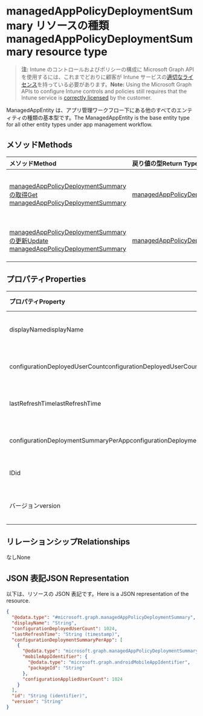 # <a name="managedapppolicydeploymentsummary-resource-type"></a><span data-ttu-id="a8c28-101">managedAppPolicyDeploymentSummary リソースの種類</span><span class="sxs-lookup"><span data-stu-id="a8c28-101">managedAppPolicyDeploymentSummary resource type</span></span>

> <span data-ttu-id="a8c28-102">**注:** Intune のコントロールおよびポリシーの構成に Microsoft Graph API を使用するには、これまでどおりに顧客が Intune サービスの[適切なライセンス](https://go.microsoft.com/fwlink/?linkid=839381)を持っている必要があります。</span><span class="sxs-lookup"><span data-stu-id="a8c28-102">**Note:** Using the Microsoft Graph APIs to configure Intune controls and policies still requires that the Intune service is [correctly licensed](https://go.microsoft.com/fwlink/?linkid=839381) by the customer.</span></span>

<span data-ttu-id="a8c28-103">ManagedAppEntity は、アプリ管理ワークフロー下にある他のすべてのエンティティの種類の基本型です。</span><span class="sxs-lookup"><span data-stu-id="a8c28-103">The ManagedAppEntity is the base entity type for all other entity types under app management workflow.</span></span>
## <a name="methods"></a><span data-ttu-id="a8c28-104">メソッド</span><span class="sxs-lookup"><span data-stu-id="a8c28-104">Methods</span></span>
|<span data-ttu-id="a8c28-105">メソッド</span><span class="sxs-lookup"><span data-stu-id="a8c28-105">Method</span></span>|<span data-ttu-id="a8c28-106">戻り値の型</span><span class="sxs-lookup"><span data-stu-id="a8c28-106">Return Type</span></span>|<span data-ttu-id="a8c28-107">説明</span><span class="sxs-lookup"><span data-stu-id="a8c28-107">Description</span></span>|
|:---|:---|:---|
|[<span data-ttu-id="a8c28-108">managedAppPolicyDeploymentSummary の取得</span><span class="sxs-lookup"><span data-stu-id="a8c28-108">Get managedAppPolicyDeploymentSummary</span></span>](../api/intune_mam_managedapppolicydeploymentsummary_get.md)|[<span data-ttu-id="a8c28-109">managedAppPolicyDeploymentSummary</span><span class="sxs-lookup"><span data-stu-id="a8c28-109">managedAppPolicyDeploymentSummary</span></span>](../resources/intune_mam_managedapppolicydeploymentsummary.md)|<span data-ttu-id="a8c28-110">[managedAppPolicyDeploymentSummary](../resources/intune_mam_managedapppolicydeploymentsummary.md) オブジェクトのプロパティとリレーションシップを読み取ります。</span><span class="sxs-lookup"><span data-stu-id="a8c28-110">Read properties and relationships of the [managedAppPolicyDeploymentSummary](../resources/intune_mam_managedapppolicydeploymentsummary.md) object.</span></span>|
|[<span data-ttu-id="a8c28-111">managedAppPolicyDeploymentSummary の更新</span><span class="sxs-lookup"><span data-stu-id="a8c28-111">Update managedAppPolicyDeploymentSummary</span></span>](../api/intune_mam_managedapppolicydeploymentsummary_update.md)|[<span data-ttu-id="a8c28-112">managedAppPolicyDeploymentSummary</span><span class="sxs-lookup"><span data-stu-id="a8c28-112">managedAppPolicyDeploymentSummary</span></span>](../resources/intune_mam_managedapppolicydeploymentsummary.md)|<span data-ttu-id="a8c28-113">[managedAppPolicyDeploymentSummary](../resources/intune_mam_managedapppolicydeploymentsummary.md) オブジェクトのプロパティを更新します。</span><span class="sxs-lookup"><span data-stu-id="a8c28-113">Update the properties of a [managedAppPolicyDeploymentSummary](../resources/intune_mam_managedapppolicydeploymentsummary.md) object.</span></span>|

## <a name="properties"></a><span data-ttu-id="a8c28-114">プロパティ</span><span class="sxs-lookup"><span data-stu-id="a8c28-114">Properties</span></span>
|<span data-ttu-id="a8c28-115">プロパティ</span><span class="sxs-lookup"><span data-stu-id="a8c28-115">Property</span></span>|<span data-ttu-id="a8c28-116">タイプ</span><span class="sxs-lookup"><span data-stu-id="a8c28-116">Type</span></span>|<span data-ttu-id="a8c28-117">説明</span><span class="sxs-lookup"><span data-stu-id="a8c28-117">Description</span></span>|
|:---|:---|:---|
|<span data-ttu-id="a8c28-118">displayName</span><span class="sxs-lookup"><span data-stu-id="a8c28-118">displayName</span></span>|<span data-ttu-id="a8c28-119">文字列</span><span class="sxs-lookup"><span data-stu-id="a8c28-119">String</span></span>|<span data-ttu-id="a8c28-120">まだ文書化されていません</span><span class="sxs-lookup"><span data-stu-id="a8c28-120">Not yet documented</span></span>|
|<span data-ttu-id="a8c28-121">configurationDeployedUserCount</span><span class="sxs-lookup"><span data-stu-id="a8c28-121">configurationDeployedUserCount</span></span>|<span data-ttu-id="a8c28-122">Int32</span><span class="sxs-lookup"><span data-stu-id="a8c28-122">Int32</span></span>|<span data-ttu-id="a8c28-123">まだ文書化されていません</span><span class="sxs-lookup"><span data-stu-id="a8c28-123">Not yet documented</span></span>|
|<span data-ttu-id="a8c28-124">lastRefreshTime</span><span class="sxs-lookup"><span data-stu-id="a8c28-124">lastRefreshTime</span></span>|<span data-ttu-id="a8c28-125">DateTimeOffset</span><span class="sxs-lookup"><span data-stu-id="a8c28-125">DateTimeOffset</span></span>|<span data-ttu-id="a8c28-126">まだ文書化されていません</span><span class="sxs-lookup"><span data-stu-id="a8c28-126">Not yet documented</span></span>|
|<span data-ttu-id="a8c28-127">configurationDeploymentSummaryPerApp</span><span class="sxs-lookup"><span data-stu-id="a8c28-127">configurationDeploymentSummaryPerApp</span></span>|<span data-ttu-id="a8c28-128">[managedAppPolicyDeploymentSummaryPerApp](../resources/intune_mam_managedapppolicydeploymentsummaryperapp.md) コレクション</span><span class="sxs-lookup"><span data-stu-id="a8c28-128">[managedAppPolicyDeploymentSummaryPerApp](../resources/intune_mam_managedapppolicydeploymentsummaryperapp.md) collection</span></span>|<span data-ttu-id="a8c28-129">まだ文書化されていません</span><span class="sxs-lookup"><span data-stu-id="a8c28-129">Not yet documented</span></span>|
|<span data-ttu-id="a8c28-130">ID</span><span class="sxs-lookup"><span data-stu-id="a8c28-130">id</span></span>|<span data-ttu-id="a8c28-131">文字列</span><span class="sxs-lookup"><span data-stu-id="a8c28-131">String</span></span>|<span data-ttu-id="a8c28-132">エンティティのキー。</span><span class="sxs-lookup"><span data-stu-id="a8c28-132">Key of the entity.</span></span>|
|<span data-ttu-id="a8c28-133">バージョン</span><span class="sxs-lookup"><span data-stu-id="a8c28-133">version</span></span>|<span data-ttu-id="a8c28-134">文字列</span><span class="sxs-lookup"><span data-stu-id="a8c28-134">String</span></span>|<span data-ttu-id="a8c28-135">エンティティのバージョン。</span><span class="sxs-lookup"><span data-stu-id="a8c28-135">Version of the entity.</span></span>|

## <a name="relationships"></a><span data-ttu-id="a8c28-136">リレーションシップ</span><span class="sxs-lookup"><span data-stu-id="a8c28-136">Relationships</span></span>
<span data-ttu-id="a8c28-137">なし</span><span class="sxs-lookup"><span data-stu-id="a8c28-137">None</span></span>
## <a name="json-representation"></a><span data-ttu-id="a8c28-138">JSON 表記</span><span class="sxs-lookup"><span data-stu-id="a8c28-138">JSON Representation</span></span>
<span data-ttu-id="a8c28-139">以下は、リソースの JSON 表記です。</span><span class="sxs-lookup"><span data-stu-id="a8c28-139">Here is a JSON representation of the resource.</span></span>
<!--{
  "blockType": "resource",
  "keyProperty": "id",
  "baseType": "microsoft.graph.entity",
  "@odata.type": "microsoft.graph.managedAppPolicyDeploymentSummary"
}-->
``` json
{
  "@odata.type": "#microsoft.graph.managedAppPolicyDeploymentSummary",
  "displayName": "String",
  "configurationDeployedUserCount": 1024,
  "lastRefreshTime": "String (timestamp)",
  "configurationDeploymentSummaryPerApp": [
    {
      "@odata.type": "microsoft.graph.managedAppPolicyDeploymentSummaryPerApp",
      "mobileAppIdentifier": {
        "@odata.type": "microsoft.graph.androidMobileAppIdentifier",
        "packageId": "String"
      },
      "configurationAppliedUserCount": 1024
    }
  ],
  "id": "String (identifier)",
  "version": "String"
}
```



